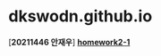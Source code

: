 # dkswodn.github.io
[**20211446 안재우**]
[**homework2-1**](https://dkswodn.github.io/homework2-1.html)
